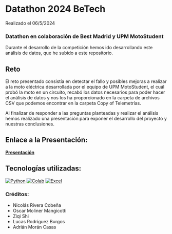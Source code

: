 # Datathon 2024 BeTech

Realizado el 06/5/2024

### Datathon en colaboración de Best Madrid y UPM MotoStudent

Durante el desarrollo de la competición hemos ido desarrollando este análisis de datos, que he subido a este repositorio.

## Reto

El reto presentado consistía en detectar el fallo y posibles mejoras a realizar a la moto eléctrica desarrollada por el equipo de UPM MotoStudent,
el cuál probó la moto en un circuito, recabó los datos necesarios para poder hacer el análisis de datos y nos los ha proporcionado en la carpeta de archivos CSV que podemos encontrar en la carpeta Copy of Telemetrías.

Al finalizar de responder a las preguntas planteadas y realizar el análisis hemos realizado una presentación para exponer el desarrollo del proyecto y nuestras conclusiones.

## Enlace a la Presentación:

**[Presentación](https://gamma.app/docs/BeTech-2024-gtngv7ffqnk92pz)**

## Tecnologías utilizadas:

[![Python](https://img.shields.io/badge/Python-yellow?style=for-the-badge&logo=python&logoColor=white&labelColor=101010)]()
[![Colab](https://img.shields.io/badge/Colab-orange?style=for-the-badge&logo=googlecolab&logoColor=white&labelColor=101010)]()
[![Excel](https://img.shields.io/badge/Excel-darkgreen?style=for-the-badge&logo=microsoftexcel&logoColor=white&labelColor=101010)]()
### Créditos:
- Nicolás Rivera Cobeña
- Oscar Moliner Mangicotti
- Ziqi Shi
- Lucas Rodríguez Burgos
- Adrián Morán Casas

